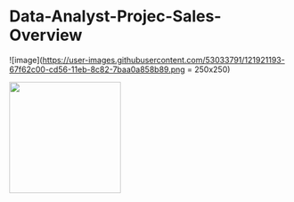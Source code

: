 # Data-Analyst-Projec-Sales-Overview


![image](https://user-images.githubusercontent.com/53033791/121921193-67f62c00-cd56-11eb-8c82-7baa0a858b89.png = 250x250)

<img src="https://user-images.githubusercontent.com/53033791/121921193-67f62c00-cd56-11eb-8c82-7baa0a858b89.png" width="200" />

